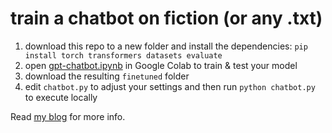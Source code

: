 # train a chatbot on fiction (or any .txt)

1. download this repo to a new folder and install the dependencies: `pip install torch transformers datasets evaluate`
2. open [gpt-chatbot.ipynb](https://github.com/RVirmoors/fiction-chatbot/blob/master/gpt-chatbot.ipynb) in Google Colab to train & test your model
3. download the resulting `finetuned` folder
4. edit `chatbot.py` to adjust your settings and then run `python chatbot.py` to execute locally

Read [my blog](https://rvirmoors.github.io/2022/08/31/fiction-chatbot/) for more info.